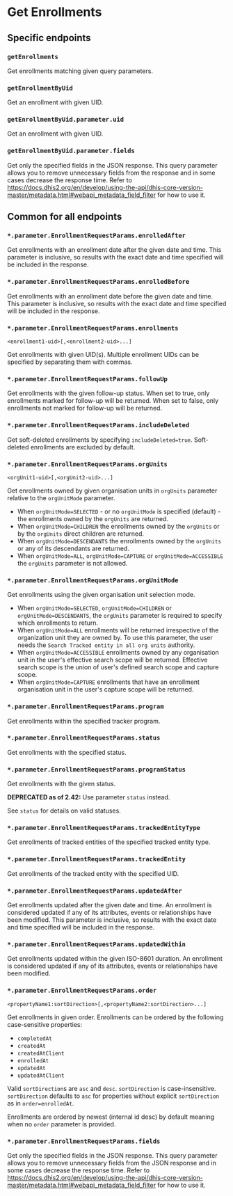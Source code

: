 # Get Enrollments

## Specific endpoints

### `getEnrollments`

Get enrollments matching given query parameters.

### `getEnrollmentByUid`

Get an enrollment with given UID.

### `getEnrollmentByUid.parameter.uid`

Get an enrollment with given UID.

### `getEnrollmentByUid.parameter.fields`

Get only the specified fields in the JSON response. This query parameter allows you to remove
unnecessary fields from the response and in some cases decrease the response time. Refer to
https://docs.dhis2.org/en/develop/using-the-api/dhis-core-version-master/metadata.html#webapi_metadata_field_filter
for how to use it.

## Common for all endpoints

### `*.parameter.EnrollmentRequestParams.enrolledAfter`

Get enrollments with an enrollment date after the given date and time. This parameter is inclusive, 
so results with the exact date and time specified will be included in the response.

### `*.parameter.EnrollmentRequestParams.enrolledBefore`

Get enrollments with an enrollment date before the given date and time. This parameter is inclusive, 
so results with the exact date and time specified will be included in the response.

### `*.parameter.EnrollmentRequestParams.enrollments`

`<enrollment1-uid>[,<enrollment2-uid>...]`

Get enrollments with given UID(s). Multiple enrollment UIDs can be specified by separating them 
with commas.

### `*.parameter.EnrollmentRequestParams.followUp`

Get enrollments with the given follow-up status. When set to true, only enrollments marked for 
follow-up will be returned. When set to false, only enrollments not marked for follow-up will be 
returned.

### `*.parameter.EnrollmentRequestParams.includeDeleted`

Get soft-deleted enrollments by specifying `includeDeleted=true`. Soft-deleted enrollments are
excluded by default.

### `*.parameter.EnrollmentRequestParams.orgUnits`

`<orgUnit1-uid>[,<orgUnit2-uid>...]`

Get enrollments owned by given organisation units in `orgUnits` parameter relative to the 
`orgUnitMode` parameter.

- When `orgUnitMode=SELECTED` - or no `orgUnitMode` is specified (default) - the enrollments 
  owned by the `orgUnits` are returned.
- When `orgUnitMode=CHILDREN` the enrollments owned by the `orgUnits` or by the `orgUnits` direct
  children are returned.
- When `orgUnitMode=DESCENDANTS` the enrollments owned by the `orgUnits` or any of its descendants
  are returned.
- When `orgUnitMode=ALL`, `orgUnitMode=CAPTURE` or `orgUnitMode=ACCESSIBLE` the `orgUnits` parameter
  is not allowed.

### `*.parameter.EnrollmentRequestParams.orgUnitMode`

Get enrollments using the given organisation unit selection mode.

- When `orgUnitMode=SELECTED`, `orgUnitMode=CHILDREN` or `orgUnitMode=DESCENDANTS`, the `orgUnits`
  parameter is required to specify which enrollments to return.
- When `orgUnitMode=ALL` enrollments will be returned irrespective of the organization unit they
  are owned by. To use this parameter, the user needs the `Search Tracked entity in all org units`
  authority.
- When `orgUnitMode=ACCESSIBLE` enrollments owned by any organisation unit in the user's 
  effective search scope will be returned. Effective search scope is the union of user's defined 
  search scope and capture scope.
- When `orgUnitMode=CAPTURE` enrollments that have an enrollment organisation unit in the user's 
  capture scope will be returned.

### `*.parameter.EnrollmentRequestParams.program`

Get enrollments within the specified tracker program.

### `*.parameter.EnrollmentRequestParams.status`

Get enrollments with the specified status.

### `*.parameter.EnrollmentRequestParams.programStatus`

Get enrollments with the given status.

**DEPRECATED as of 2.42:** Use parameter `status` instead.

See `status` for details on valid statuses.

### `*.parameter.EnrollmentRequestParams.trackedEntityType`

Get enrollments of tracked entities of the specified tracked entity type. 

### `*.parameter.EnrollmentRequestParams.trackedEntity`

Get enrollments of the tracked entity with the specified UID. 

### `*.parameter.EnrollmentRequestParams.updatedAfter`

Get enrollments updated after the given date and time. An enrollment is considered updated if 
any of its attributes, events or relationships have been modified. This parameter is inclusive, so 
results with the exact date and time specified will be included in the response.

### `*.parameter.EnrollmentRequestParams.updatedWithin`

Get enrollments updated within the given ISO-8601 duration. An enrollment is considered updated 
if any of its attributes, events or relationships have been modified.

### `*.parameter.EnrollmentRequestParams.order`

`<propertyName1:sortDirection>[,<propertyName2:sortDirection>...]`

Get enrollments in given order. Enrollments can be ordered by the following case-sensitive
properties:

* `completedAt`
* `createdAt`
* `createdAtClient`
* `enrolledAt`
* `updatedAt`
* `updatedAtClient`

Valid `sortDirection`s are `asc` and `desc`. `sortDirection` is case-insensitive. `sortDirection`
defaults to `asc` for properties without explicit `sortDirection` as in `order=enrolledAt`.

Enrollments are ordered by newest (internal id desc) by default meaning when no `order` parameter is
provided.

### `*.parameter.EnrollmentRequestParams.fields`

Get only the specified fields in the JSON response. This query parameter allows you to remove
unnecessary fields from the JSON response and in some cases decrease the response time. Refer to
https://docs.dhis2.org/en/develop/using-the-api/dhis-core-version-master/metadata.html#webapi_metadata_field_filter
for how to use it.
